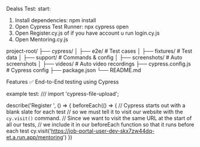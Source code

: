  Dealss Test:
 start:
1. Install dependencies: npm install
2. Open Cypress Test Runner: npx cypress open
3. Open Register.cy.js of if you have account u run login.cy.js
4. Open
 Mentoring.cy.js


project-root/
├── cypress/
│   ├── e2e/                # Test cases
│   ├── fixtures/           # Test data
│   ├── support/            # Commands & config
│   ├── screenshots/        # Auto screenshots
│   ├── videos/             # Auto video recordings
├── cypress.config.js       # Cypress config
├── package.json
└── README.md


 Features
✅ End-to-End testing using Cypress


example test:
/// <reference types="cypress" />
import 'cypress-file-upload';

describe('Register ', () => {
  beforeEach(() => {
    // Cypress starts out with a blank slate for each test
    // so we must tell it to visit our website with the `cy.visit()` command.
    // Since we want to visit the same URL at the start of all our tests,
    // we include it in our beforeEach function so that it runs before each test
    cy.visit('https://job-portal-user-dev-skx7zw44dq-et.a.run.app/mentoring')
  })
